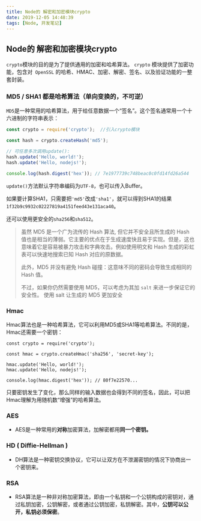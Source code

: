 ```yaml
---
title: Node的 解密和加密模块crypto
date: 2019-12-05 14:48:39
tags: [Node, 开发笔记]
---
```


## Node的 解密和加密模块crypto

`crypto`模块的目的是为了提供通用的加密和哈希算法。
`crypto` 模块提供了加密功能，包含对` OpenSSL` 的哈希、HMAC、加密、解密、签名、以及验证功能的一整套封装。

### MD5  / SHA1  都是哈希算法（单向变换的，不可逆）

`MD5`是一种常用的哈希算法，用于给任意数据一个“签名”。这个签名通常用一个十六进制的字符串表示：

```js
const crypto = require('crypto');  //引入crypto模块

const hash = crypto.createHash('md5');  

// 可任意多次调用update():
hash.update('Hello, world!');
hash.update('Hello, nodejs!');

console.log(hash.digest('hex')); // 7e1977739c748beac0c0fd14fd26a544
```

`update()`方法默认字符串编码为`UTF-8`，也可以传入Buffer。

如果要计算SHA1，只需要把`'md5'`改成`'sha1'`，就可以得到SHA1的结果`1f32b9c9932c02227819a4151feed43e131aca40`。

还可以使用更安全的`sha256`和`sha512`。

 >虽然 MD5 是一个广为流传的 Hash 算法, 但它并不安全且所生成的 Hash 值也是相当的薄弱。它主要的优点在于生成速度快且易于实现。但是，这也意味着它是容易被暴力攻击和字典攻击。例如使用明文和 Hash 生成的彩虹表可以快速地搜索已知 Hash 对应的原数据。
 >
 >此外，MD5 并没有避免 Hash 碰撞：这意味不同的密码会导致生成相同的 Hash 值。
 >
 >不过，如果你仍然需要使用 MD5，可以考虑为其加 `salt` 来进一步保证它的安全性。
 >使用 salt 让生成的 MD5 更加安全

### Hmac

Hmac算法也是一种哈希算法，它可以利用MD5或SHA1等哈希算法。不同的是，Hmac还需要一个密钥：

```
const crypto = require('crypto');

const hmac = crypto.createHmac('sha256', 'secret-key');

hmac.update('Hello, world!');
hmac.update('Hello, nodejs!');

console.log(hmac.digest('hex')); // 80f7e22570...
```

只要密钥发生了变化，那么同样的输入数据也会得到不同的签名，因此，可以把Hmac理解为用随机数“增强”的哈希算法。

### AES

- AES是一种常用的**对称**加密算法，加解密都用**同一个密钥。**

### HD     (  Diffie-Hellman )

- DH算法是一种密钥交换协议，它可以让双方在不泄漏密钥的情况下协商出一个密钥来。

###  RSA

- RSA算法是一种非对称加密算法，即由一个私钥和一个公钥构成的密钥对，通过私钥加密，公钥解密，或者通过公钥加密，私钥解密。其中，**公钥可以公开，私钥必须保密**。

